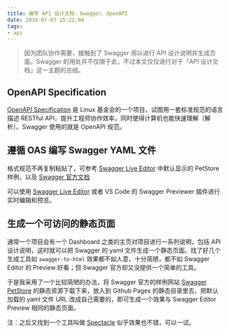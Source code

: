 ```yaml
---
title: 编写 API 设计文档：Swagger、OpenAPI
date: 2018-07-07 15:22:04
tags:
- api
---
```


> 因为团队协作需要，接触到了 Swagger 用以进行 API 设计说明并生成页面。Swagger 的用处并不仅限于此，不过本文仅仅进行对于「API 设计文档」这一主题的总结。

## OpenAPI Specification

[OpenAPI Specification](https://github.com/OAI/OpenAPI-Specification) 是 Linux 基金会的一个项目，试图用一套标准规范的语言描述 RESTful API，提升工程师协作效率，同时使得计算机也能快速理解（解析）。Swagger 使用的就是 OpenAPI 规范。

## 遵循 OAS 编写 Swagger YAML 文件

格式规范不再复制粘贴了，可参考 [Swagger Live Editor](https://editor.swagger.io/) 中默认显示的 PetStore 样例，以及 [Swagger 官方文档](https://swagger.io/docs/specification/about/) 

可以使用 [Swagger Live Editor](https://editor.swagger.io/) 或者 VS Code 的 Swagger Previewer 插件进行实时编辑和预览。

## 生成一个可访问的静态页面

通常一个项目会有一个 Dashboard 之类的主页对项目进行一系列说明，包括 API 设计说明，这时就可以把 Swagger 的 yaml 文件生成一个静态页面。找了好几个生成工具如 `swagger-to-html` 效果都不如人意，十分简陋，都不如 Swagger Editor 的 Preview 好看；但 Swagger 官方却又没提供一个简单的工具。

于是我采用了一个比较简陋的办法，将 Swagger 官方的样例网站 [Swagger PetStore](https://petstore.swagger.io/) 的静态资源下载下来，放入到 Github Pages 的静态目录里去，把默认加载的 yaml 文件 URL 改成自己需要的，即可生成一个效果与 Swagger Editor Preview 相同的静态页面。

注：之后又找到一个工具叫做 [Spectacle](https://github.com/sourcey/spectacle) 似乎效果也不错，可以一试。